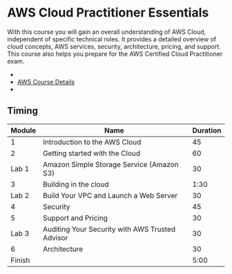 # AWS Cloud Practitioner Essentials

With this course you will gain an overall understanding of AWS Cloud, independent of specific technical roles. It provides a detailed overview of cloud concepts, AWS services, security, architecture, pricing, and support. This course also helps you prepare for the AWS Certified Cloud Practitioner exam.

* []()
* [AWS Course Details](https://aws.amazon.com/training/course-descriptions/cloud-practitioner-essentials-classroom/)
* []()

## Timing

|Module|Name|Duration|
|-|-|-|
|1|Introduction to the AWS Cloud|45|
|2|Getting started with the Cloud|60|
|Lab 1|Amazon Simple Storage Service (Amazon S3)|30|
|3|Building in the cloud|1:30|
|Lab 2|Build Your VPC and Launch a Web Server|30|
|4|Security|45|
|5|Support and Pricing|30|
|Lab 3|Auditing Your Security with AWS Trusted Advisor|30|
|6|Architecture|30|
|Finish||5:00|
